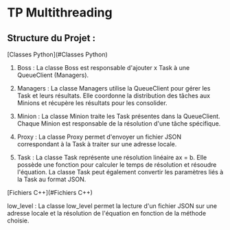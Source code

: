 # TP Multithreading 

## Structure du Projet : 

[Classes Python](#Classes Python) 

1. Boss :
La classe Boss est responsable d'ajouter x Task à une QueueClient (Managers).

3. Managers :
La classe Managers utilise la QueueClient pour gérer les Task et leurs résultats. Elle coordonne la distribution des tâches aux Minions et récupère les résultats pour les consolider.

3. Minion :
La classe Minion traite les Task présentes dans la QueueClient. Chaque Minion est responsable de la résolution d'une tâche spécifique.

5. Proxy :
La classe Proxy permet d'envoyer un fichier JSON correspondant à la Task à traiter sur une adresse locale.

5. Task :
La classe Task représente une résolution linéaire ax = b. Elle possède une fonction pour calculer le temps de résolution et résoudre l'équation. La classe Task peut également convertir les paramètres liés à la Task au format JSON.

[Fichiers C++](#Fichiers C++)

low_level : La classe low_level permet la lecture d'un fichier JSON sur une adresse locale et la résolution de l'équation en fonction de la méthode choisie. 
